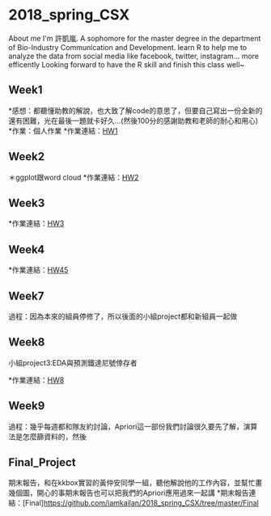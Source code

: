 # 2018_spring_CSX
About me
I'm 許凱嵐.
A sophomore for the master degree in the department of Bio-Industry Communication and Development.
learn R to help me to analyze the data from social media like facebook, twitter, instagram... more efficently
Looking forward to have the R skill and finish this class well~

Week1
----
*感想：都聽懂助教的解說，也大致了解code的意思了，但要自己寫出一份全新的還有困難，光在最後一題就卡好久...(然後100分的感謝助教和老師的耐心和用心)
*作業：個人作業
*作業連結：[HW1](https://github.com/iamkailan/2018_spring_CSX/tree/master/%EF%BC%B7eek1)

Week2
----
＊ggplot跟word cloud
*作業連結：[HW2](https://iamkailan.github.io/2018_spring_CSX/Week2)

Week3
----
*作業連結：[HW3](https://github.com/iamkailan/2018_spring_CSX/tree/master/Week3)

Week4
----
*作業連結：[HW45](https://iamkailan.github.io/2018_spring_CSX/Week3.4.5(maybe?))


Week7
----
過程：因為本來的組員停修了，所以後面的小組project都和新組員一起做

Week8
----
小組project3:EDA與預測鐵達尼號倖存者

*作業連結：[HW8](http://github.com/iamkailan/2018_spring_CSX/tree/master/Week8)

Week9
----
過程：幾乎每週都和隊友約討論，Apriori這一部份我們討論很久要先了解，演算法是怎麼篩資料的，然後

Final_Project
----
期末報告，和在kkbox實習的黃仲安同學一組，聽他解說他的工作內容，並幫忙畫幾個圖，開心的事期末報告也可以把我們的Apriori應用過來一起講
*期末報告連結：[Final]https://github.com/iamkailan/2018_spring_CSX/tree/master/Final
